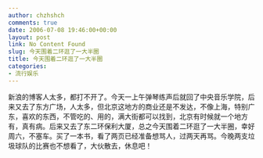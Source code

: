 ```yaml
---
author: chzhshch
comments: true
date: 2006-07-08 19:46:00+00:00
layout: post
link: No Content Found
slug: 今天围着二环逛了一大半圈
title: 今天围着二环逛了一大半圈
categories:
- 流行娱乐
---
```


			

  

  新浪的博客人太多，都打不开了。今天一上午弹琴练声后就回了中央音乐学院，后来又去了东方广场，人太多，但北京这地方的商业还是不发达，不像上海，特别广东，喜欢的东西，不管吃的、用的，满大街都可以找到，北京有时候就一个地方有，真有病。后来又去了东二环保利大厦，总之今天围着二环逛了一大半圈，幸好周六，不塞车。买了一本书，看了两页已经准备想骂人，过两天再骂。今晚两支垃圾球队的比赛也不想看了，大伙散去，休息吧！
